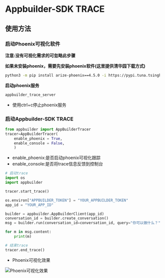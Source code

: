# Appbuilder-SDK TRACE 

## 使用方法

### 启动Phoenix可视化软件

**注意:没有可视化需求的可忽略此步骤**

**如果未安装phoenix，需要先安装phoenix软件(这里提供清华园下载方式)** 

```bash
python3 -m pip install arize-phoenix==4.5.0 -i https://pypi.tuna.tsinghua.edu.cn/simple
```

**启动phoenix服务**

```bash
appbuilder_trace_server
```

- 使用ctrl+c停止phoenix服务

### 启动Appbuilder-SDK TRACE

```python
from appbuilder import AppBuilderTracer
tracer=AppBuilderTracer(
    enable_phoenix = True,
    enable_console = False,
    )
```

- enable_phoenix:是否启动phoenix可视化跟踪
- enable_console:是否将trace信息反馈到控制台

```python
# 启动trace 
import os
import appbuilder

tracer.start_trace()

os.environ["APPBUILDER_TOKEN"] = "YOUR_APPBUILDER_TOKEN"
app_id = "YOUR_APP_ID"

builder = appbuilder.AppBuilderClient(app_id)
conversation_id = builder.create_conversation()
msg = builder.run(conversation_id=conversation_id, query="你可以做什么？",stream=True)

for m in msg.content:
    print(m)

# 结束trace
tracer.end_trace()
```

- Phoenix可视化效果

![Phoenix可视化效果](https://bj.bcebos.com/v1/appbuilder-sdk-components/Phoenix%E5%8F%AF%E8%A7%86%E5%8C%96%E7%95%8C%E9%9D%A2%EF%BC%883%EF%BC%89.png?authorization=bce-auth-v1%2FALTAKGa8m4qCUasgoljdEDAzLm%2F2024-07-03T03%3A19%3A12Z%2F-1%2Fhost%2Fe79bcd6c9edbae95c98d789464621986fbb74b2f5a10936a555a1fe89f435624)